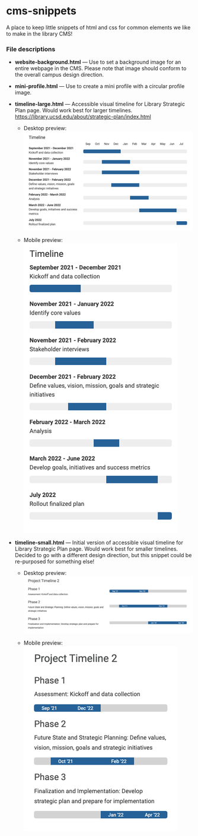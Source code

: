 # cms-snippets
A place to keep little snippets of html and css for common elements we like to make in the library CMS!

### File descriptions
- **website-background.html** — Use to set a background image for an entire webpage in the CMS. Please note that image should conform to the overall campus design direction.  

- **mini-profile.html** — Use to create a mini profile with a circular profile image.
  
- **timeline-large.html** — Accessible visual timeline for Library Strategic Plan page. Would work best for larger timelines. https://library.ucsd.edu/about/strategic-plan/index.html  
  
  - Desktop preview:  
![image of visual timeline desktop view](/assets/visual-timeline-desktop.png)
  
  - Mobile preview:  
![image of visual timeline mobile view](/assets/visual-timeline-mobile.png)
  
- **timeline-small.html** — Initial version of accessible visual timeline for Library Strategic Plan page. Would work best for smaller timelines. Decided to go with a different design direction, but this snippet could be re-purposed for something else!
  
  - Desktop preview:  
![image of visual timeline v2 desktop view](/assets/visual-timeline-v2-desktop.png)
  
  - Mobile preview:  
![image of visual timeline v2 mobile view](/assets/visual-timeline-v2-mobile.png)
